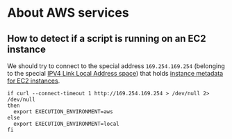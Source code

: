 # About AWS services

## How to detect if a script is running on an EC2 instance

We should try to connect to the special address `169.254.169.254` (belonging to the special [IPV4 Link Local Address space](https://en.wikipedia.org/wiki/Link-local_address)) that holds [instance metadata for EC2 instances](https://docs.aws.amazon.com/AWSEC2/latest/UserGuide/instancedata-data-retrieval.html).

```shell script
if curl --connect-timeout 1 http://169.254.169.254 > /dev/null 2> /dev/null
then
  export EXECUTION_ENVIRONMENT=aws
else
  export EXECUTION_ENVIRONMENT=local
fi
```
